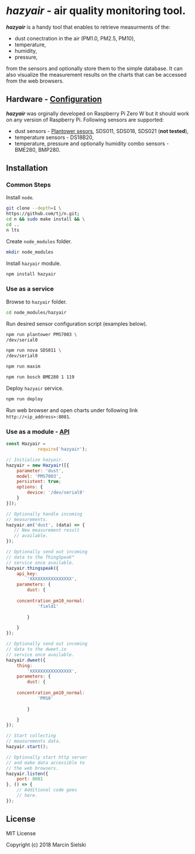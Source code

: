 # __*hazyair*__ - air quality monitoring tool. 

__*hazyair*__ is a handy tool that enables to retrieve measurments of the:
* dust conectration in the air (PM1.0, PM2.5, PM10),
* temperature,
* humidity,
* pressure,

from the sensors and optionally store them to the simple database. It can also visualize the measurement results on the
charts that can be accessed from the web browsers.

## Hardware - [Configuration](https://github.com/marcin-sielski/hazyair/wiki)

__*hazyair*__ was orginally developed on Raspberry Pi Zero W but it should work on any version of Raspberry Pi.
Following sensors are supported:
* dust sensors - [Plantower sesors](https://github.com/perfectworks/node-plantower#supported-device-models),
SDS011, SDS018, SDS021 (__not tested__),
* temperature sensors - DS18B20,
* temperature, pressure and optionally humidity combo sensors - BME280, BMP280.

## Installation

### Common Steps

Install `node`.

```bash
git clone --depth=1 \
https://github.com/tj/n.git;
cd n && sudo make install && \
cd ..
n lts
```

Create `node_modules` folder.

```bash
mkdir node_modules
```

Install `hazyair` module.

```bash
npm install hazyair
```

### Use as a service

Browse to `hazyair` folder.

```bash
cd node_modules/hazyair
```

Run desired sensor configuration script (examples below).

```bash
npm run plantower PMS7003 \
/dev/serial0

npm run nova SDS011 \
/dev/serial0

npm run maxim

npm run bosch BME280 1 119
```

Deploy `hazyair` service.

```bash
npm run deploy
```

Run web browser and open charts under following link ```http://<ip_address>:8081```.

### Use as a module - [API](https://github.com/marcin-sielski/hazyair/wiki/API)


```javascript
const Hazyair =
            require('hazyair');

// Initialize hazyair.
hazyair = new Hazyair([{    
    parameter: 'dust',
    model: 'PMS7003',
    persistent: true;
    options: {
        device: '/dev/serial0'
    }
}]);

// Optionally handle incoming
// measurements.
hazyair.on('dust', (data) => {
   // New measurement result
   // available.
});

// Optionally send out incoming
// data to the ThingSpeak™
// service once available.
hazyair.thingspeak({ 
    api_key:
        'XXXXXXXXXXXXXXXX',
    parameters: {
        dust: {
    
    concentration_pm10_normal:
            'field1'
        
        }

    }
});

// Optionally send out incoming
// data to the dweet.io
// service once available.
hazyair.dweet({ 
    thing:
        'XXXXXXXXXXXXXXXX',
    parameters: {
        dust: {
    
    concentration_pm10_normal:
            'PM10'
        
        }

    }
});

// Start collecting
// measurements data.
hazyair.start();

// Optionally start http server
// and make data accessible to
// the web browsers.
hazyair.listen({
    port: 8081
}, () => {
    // Additional code goes
    // here.
});
```

## License

MIT License

Copyright (c) 2018 Marcin Sielski
